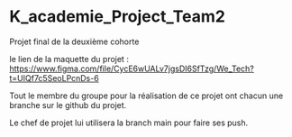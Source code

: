 # K_academie_Project_Team2
Projet final de la deuxième cohorte

le lien de la maquette du projet : https://www.figma.com/file/CycE6wUALv7jgsDI6SfTzg/We_Tech?t=UIQf7c5SeoLPcnDs-6

Tout le membre du groupe pour la réalisation de ce projet ont chacun une branche sur le github du projet.

Le chef de projet lui utilisera la branch main pour faire ses push.
